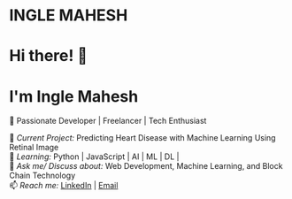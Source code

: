 # INGLE MAHESH
# Hi there! 👋 
# I'm Ingle Mahesh 
🚀 Passionate Developer | Freelancer | Tech Enthusiast  

🔭 *Current Project:* Predicting Heart Disease with Machine Learning Using Retinal Image                                             
🌱 *Learning:* Python | JavaScript | AI | ML | DL |                                          
💬 *Ask me/ Discuss about:* Web Development, Machine Learning, and Block Chain Technology                                       
📫 *Reach me:* [LinkedIn](https://www.linkedin.com/in/ingle-mahesh-17262a252/) | [Email](inglemahesh984@gmail.com)
